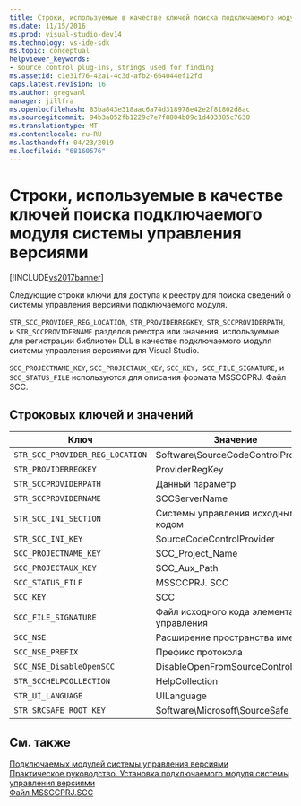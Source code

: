 ```yaml
---
title: Строки, используемые в качестве ключей поиска подключаемого модуля системы управления версиями | Документация Майкрософт
ms.date: 11/15/2016
ms.prod: visual-studio-dev14
ms.technology: vs-ide-sdk
ms.topic: conceptual
helpviewer_keywords:
- source control plug-ins, strings used for finding
ms.assetid: c1e31f76-42a1-4c3d-afb2-664044ef12fd
caps.latest.revision: 16
ms.author: gregvanl
manager: jillfra
ms.openlocfilehash: 83ba843e318aac6a74d318978e42e2f81802d8ac
ms.sourcegitcommit: 94b3a052fb1229c7e7f8804b09c1d403385c7630
ms.translationtype: MT
ms.contentlocale: ru-RU
ms.lasthandoff: 04/23/2019
ms.locfileid: "68160576"
---
```

# <a name="strings-used-as-keys-for-finding-a-source-control-plug-in"></a>Строки, используемые в качестве ключей поиска подключаемого модуля системы управления версиями
[!INCLUDE[vs2017banner](../includes/vs2017banner.md)]

Следующие строки ключи для доступа к реестру для поиска сведений о системы управления версиями подключаемого модуля.  
  
 `STR_SCC_PROVIDER_REG_LOCATION`, `STR_PROVIDERREGKEY`, `STR_SCCPROVIDERPATH`, и `STR_SCCPROVIDERNAME` разделов реестра или значения, используемые для регистрации библиотек DLL в качестве подключаемого модуля системы управления версиями для Visual Studio.  
  
 `SCC_PROJECTNAME_KEY`, `SCC_PROJECTAUX_KEY`, `SCC_KEY, SCC_FILE_SIGNATURE`, и `SCC_STATUS_FILE` используются для описания формата MSSCCPRJ. Файл SCC.  
  
## <a name="string-keys-and-values"></a>Строковых ключей и значений  
  
|Ключ|Значение|  
|---------|-----------|  
|`STR_SCC_PROVIDER_REG_LOCATION`|Software\SourceCodeControlProvider|  
|`STR_PROVIDERREGKEY`|ProviderRegKey|  
|`STR_SCCPROVIDERPATH`|Данный параметр|  
|`STR_SCCPROVIDERNAME`|SCCServerName|  
|`STR_SCC_INI_SECTION`|Системы управления исходным кодом|  
|`STR_SCC_INI_KEY`|SourceCodeControlProvider|  
|`SCC_PROJECTNAME_KEY`|SCC_Project_Name|  
|`SCC_PROJECTAUX_KEY`|SCC_Aux_Path|  
|`SCC_STATUS_FILE`|MSSCCPRJ. SCC|  
|`SCC_KEY`|SCC|  
|`SCC_FILE_SIGNATURE`|Файл исходного кода элемента управления|  
|`SCC_NSE`|Расширение пространства имен|  
|`SCC_NSE_PREFIX`|Префикс протокола|  
|`SCC_NSE_DisableOpenSCC`|DisableOpenFromSourceControl|  
|`STR_SCCHELPCOLLECTION`|HelpCollection|  
|`STR_UI_LANGUAGE`|UILanguage|  
|`STR_SRCSAFE_ROOT_KEY`|Software\Microsoft\SourceSafe|  
  
## <a name="see-also"></a>См. также  
 [Подключаемых модулей системы управления версиями](../extensibility/source-control-plug-ins.md)   
 [Практическое руководство. Установка подключаемого модуля системы управления версиями](../extensibility/internals/how-to-install-a-source-control-plug-in.md)   
 [Файл MSSCCPRJ.SCC](../extensibility/mssccprj-scc-file.md)
